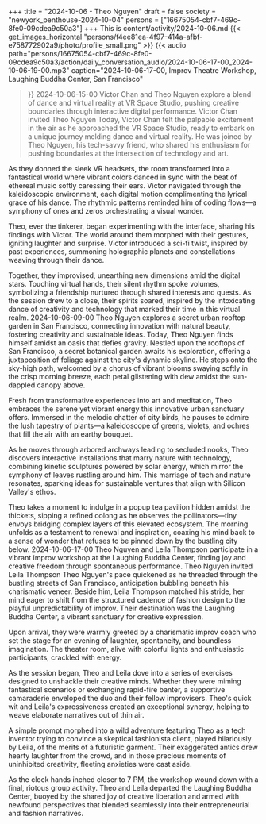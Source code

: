 +++
title = "2024-10-06 - Theo Nguyen"
draft = false
society = "newyork_penthouse-2024-10-04"
persons = ["16675054-cbf7-469c-8fe0-09cdea9c50a3"]
+++
This is content/activity/2024-10-06.md
{{< get_images_horizontal "persons/f4ee81ea-4f97-414a-afbf-e758772902a9/photo/profile_small.png" >}}
{{< audio
    path="persons/16675054-cbf7-469c-8fe0-09cdea9c50a3/action/daily_conversation_audio/2024-10-06-17-00_2024-10-06-19-00.mp3" 
    caption="2024-10-06-17-00, Improv Theatre Workshop, Laughing Buddha Center, San Francisco"
>}}
2024-10-06-15-00
Victor Chan and Theo Nguyen explore a blend of dance and virtual reality at VR Space Studio, pushing creative boundaries through interactive digital performance.
Victor Chan invited Theo Nguyen
Today, Victor Chan felt the palpable excitement in the air as he approached the VR Space Studio, ready to embark on a unique journey melding dance and virtual reality. He was joined by Theo Nguyen, his tech-savvy friend, who shared his enthusiasm for pushing boundaries at the intersection of technology and art. 

As they donned the sleek VR headsets, the room transformed into a fantastical world where vibrant colors danced in sync with the beat of ethereal music softly caressing their ears. Victor navigated through the kaleidoscopic environment, each digital motion complimenting the lyrical grace of his dance. The rhythmic patterns reminded him of coding flows—a symphony of ones and zeros orchestrating a visual wonder.

Theo, ever the tinkerer, began experimenting with the interface, sharing his findings with Victor. The world around them morphed with their gestures, igniting laughter and surprise. Victor introduced a sci-fi twist, inspired by past experiences, summoning holographic planets and constellations weaving through their dance.

Together, they improvised, unearthing new dimensions amid the digital stars. Touching virtual hands, their silent rhythm spoke volumes, symbolizing a friendship nurtured through shared interests and quests. As the session drew to a close, their spirits soared, inspired by the intoxicating dance of creativity and technology that marked their time in this virtual realm.
2024-10-06-09-00
Theo Nguyen explores a secret urban rooftop garden in San Francisco, connecting innovation with natural beauty, fostering creativity and sustainable ideas.
Today, Theo Nguyen finds himself amidst an oasis that defies gravity. Nestled upon the rooftops of San Francisco, a secret botanical garden awaits his exploration, offering a juxtaposition of foliage against the city's dynamic skyline. He steps onto the sky-high path, welcomed by a chorus of vibrant blooms swaying softly in the crisp morning breeze, each petal glistening with dew amidst the sun-dappled canopy above.

Fresh from transformative experiences into art and meditation, Theo embraces the serene yet vibrant energy this innovative urban sanctuary offers. Immersed in the melodic chatter of city birds, he pauses to admire the lush tapestry of plants—a kaleidoscope of greens, violets, and ochres that fill the air with an earthy bouquet.

As he moves through arbored archways leading to secluded nooks, Theo discovers interactive installations that marry nature with technology, combining kinetic sculptures powered by solar energy, which mirror the symphony of leaves rustling around him. This marriage of tech and nature resonates, sparking ideas for sustainable ventures that align with Silicon Valley's ethos.

Theo takes a moment to indulge in a popup tea pavilion hidden amidst the thickets, sipping a refined oolong as he observes the pollinators—tiny envoys bridging complex layers of this elevated ecosystem. The morning unfolds as a testament to renewal and inspiration, coaxing his mind back to a sense of wonder that refuses to be pinned down by the bustling city below.
2024-10-06-17-00
Theo Nguyen and Leila Thompson participate in a vibrant improv workshop at the Laughing Buddha Center, finding joy and creative freedom through spontaneous performance.
Theo Nguyen invited Leila Thompson
Theo Nguyen's pace quickened as he threaded through the bustling streets of San Francisco, anticipation bubbling beneath his charismatic veneer. Beside him, Leila Thompson matched his stride, her mind eager to shift from the structured cadence of fashion design to the playful unpredictability of improv. Their destination was the Laughing Buddha Center, a vibrant sanctuary for creative expression.

Upon arrival, they were warmly greeted by a charismatic improv coach who set the stage for an evening of laughter, spontaneity, and boundless imagination. The theater room, alive with colorful lights and enthusiastic participants, crackled with energy.

As the session began, Theo and Leila dove into a series of exercises designed to unshackle their creative minds. Whether they were miming fantastical scenarios or exchanging rapid-fire banter, a supportive camaraderie enveloped the duo and their fellow improvisers. Theo's quick wit and Leila's expressiveness created an exceptional synergy, helping to weave elaborate narratives out of thin air.

A simple prompt morphed into a wild adventure featuring Theo as a tech inventor trying to convince a skeptical fashionista client, played hilariously by Leila, of the merits of a futuristic garment. Their exaggerated antics drew hearty laughter from the crowd, and in those precious moments of uninhibited creativity, fleeting anxieties were cast aside. 

As the clock hands inched closer to 7 PM, the workshop wound down with a final, riotous group activity. Theo and Leila departed the Laughing Buddha Center, buoyed by the shared joy of creative liberation and armed with newfound perspectives that blended seamlessly into their entrepreneurial and fashion narratives.
